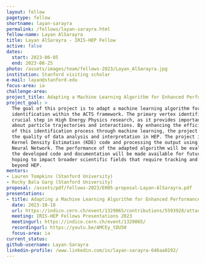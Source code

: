 ```yaml
---
layout: fellow
pagetype: fellow
shortname: layan-sarayra
permalink: /fellows/layan-sarayra.html
fellow-name: Layan AlSarayra
title: Layan AlSarayra - IRIS-HEP Fellow
active: false
dates:
  start: 2023-06-05
  end: 2023-08-25
photo: /assets/images/team/fellows-2023/Layan_AlSarayra.jpg
institution: Stanford visiting scholar
e-mail: layan@stanford.edu
focus-area: ia
challenge-area:
project_title: Adapting a Machine Learning Algorithm for Enhanced Performance in ACTS
project_goal: >
  The goal of this project is to adapt a machine learning algorithm for primary vertex
  identification within the ACTS framework. The primary vertex identification is a
  crucial step in High Energy Physics research, as it provides important information
  about particle trajectories and interactions. By enhancing the efficiency and accuracy
  of this identification process through machine learning, the project aims to improve
  the quality of data analysis and interpretation in HEP. The project involves generating
  Kernel Density Estimation (KDE) code and processing the output using the UNet/UNet++
  Neural Network. The performance of the adapted algorithm will be evaluated, and
  the developed code and documentation will be made available for future contributions
  hoping to impact broader scientific fields that require tracking and vertex reconstruction
  beyond HEP.
mentors:
- Lauren Tompkins (Stanford University)
- Rocky Bala Garg (Stanford University)
proposal: /assets/pdf/fellows-2023/E005-proposal-Layan-AlSarayra.pdf
presentations:
- title: Adapting a Machine Learning Algorithm for Enhanced Performance in ACTS
  date: 2023-10-18
  url: https://indico.cern.ch/event/1329065/contributions/5593928/attachments/2735172/4756092/IRIS-HEP%20Presentation%20-%20Layan%20AlSarayra.pdf
  meeting: IRIS-HEP Fellows Presentations 2023
  meetingurl: https://indico.cern.ch/event/1329065/
  recordingurl: https://youtu.be/AMCEy_tDU50
  focus-area: ia
current_status:
github-username: Layan-Sarayra
linkedin-profile: /www.linkedin.com/in/layan-sarayra-646aa0192/
---
```

